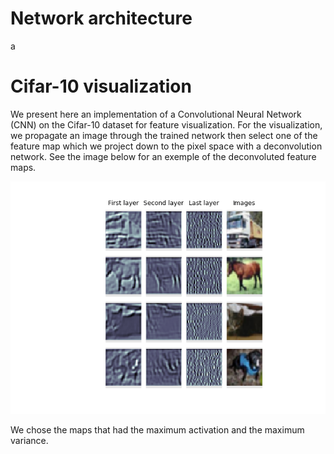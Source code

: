 # Network architecture
a
# Cifar-10 visualization
We present here an implementation of a Convolutional Neural Network (CNN) on the Cifar-10 dataset for feature visualization. For the visualization, we propagate an image through the trained network then select one of the feature map which we project down to the pixel space with a deconvolution network. See the image below for an exemple of the deconvoluted feature maps.

![vis](https://github.com/jimleroux/Cifar-10-visualization/blob/master/png/visualization.png)

We chose the maps that had the maximum activation and the maximum variance.
